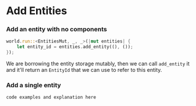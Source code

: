# Add Entities

### Add an entity with no components

```rust
world.run::<EntitiesMut, _, _>(|mut entities| {
    let entity_id = entities.add_entity((), ());
});
```

We are borrowing the entity storage mutably, then we can call `add_entity` it and it'll return an `EntityId` that we can use to refer to this entity.


### Add a single entity

```code examples and explanation here```
